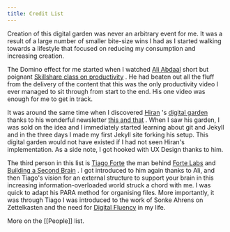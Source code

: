 ```yaml
---
title: Credit List
---
```


Creation of this digital garden was never an arbitrary event for me. It was a result of a large number of smaller bite-size wins I had as I started walking towards a lifestyle that focused on reducing my consumption and increasing creation.

The Domino effect for me started when I watched [Ali Abdaal](https://aliabdaal.com/) short but poignant [Skillshare class on productivity](https://www.skillshare.com/classes/How-to-Organise-your-Workflow-to-Maximise-Productivity/) . He had beaten out all the fluff from the delivery of the content that this was the only productivity video I ever managed to sit through from start to the end. His one video was enough for me to get in track.

It was around the same time when I discovered [Hiran](https://hiran.in/index.html) 's [digital garden](https://hiran.in/notes) thanks to his wonderful newsletter [this and that](https://hiran.substack.com/) . When I saw his garden, I was sold on the idea and I immediately started learning about git and Jekyll and in the three days I made my first Jekyll site forking his setup. This digital garden would not have existed if I had not seen Hiran's implementation. As a side note, I got hooked with UX Design thanks to him.

The third person in this list is [Tiago Forte](https://fortelabs.co/start-here/) the man behind [Forte Labs](https://fortelabs.co/) and [Building a Second Brain](https://www.buildingasecondbrain.com/) . I got introduced to him again thanks to Ali, and then Tiago's vision for an external structure to support your brain in this increasing information-overloaded world struck a chord with me. I was quick to adapt his PARA method for organising files. More importantly, it was through Tiago I was introduced to the work of Sonke Ahrens on Zettelkasten and the need for [Digital Fluency](https://digitalproductivity.coach/) in my life.

More on the [[People]] list.